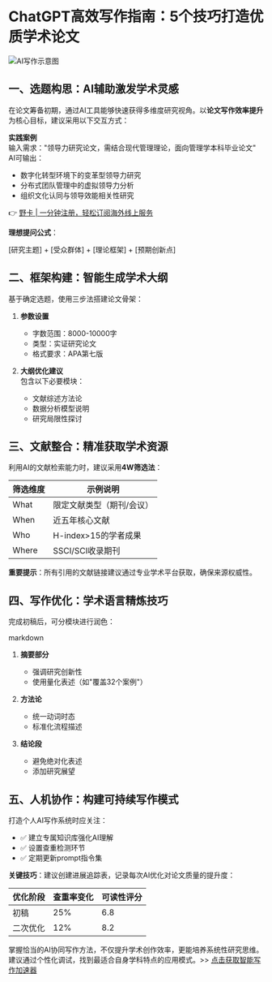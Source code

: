 # ChatGPT高效写作指南：5个技巧打造优质学术论文

![AI写作示意图](https://via.placeholder.com/800x400?text=AI+学术写作场景)

## 一、选题构思：AI辅助激发学术灵感
在论文筹备初期，通过AI工具能够快速获得多维度研究视角。以**论文写作效率提升**为核心目标，建议采用以下交互方式：

**实践案例**  
输入需求："领导力研究论文，需结合现代管理理论，面向管理学本科毕业论文"  
AI可输出：
- 数字化转型环境下的变革型领导力研究
- 分布式团队管理中的虚拟领导力分析
- 组织文化认同与领导效能相关性研究

👉 [野卡 | 一分钟注册，轻松订阅海外线上服务](https://bbtdd.com/yeka)

**理想提问公式**：

[研究主题] + [受众群体] + [理论框架] + [预期创新点]


## 二、框架构建：智能生成学术大纲
基于确定选题，使用三步法搭建论文骨架：

1. **参数设置**  
   - 字数范围：8000-10000字
   - 类型：实证研究论文
   - 格式要求：APA第七版

2. **大纲优化建议**  
   包含以下必要模块：
   - 文献综述方法论
   - 数据分析模型说明
   - 研究局限性探讨

## 三、文献整合：精准获取学术资源
利用AI的文献检索能力时，建议采用**4W筛选法**：

| 筛选维度 | 示例说明                |
|----------|-------------------------|
| What     | 限定文献类型（期刊/会议）|
| When     | 近五年核心文献          |
| Who      | H-index>15的学者成果     |
| Where    | SSCI/SCI收录期刊         |

**重要提示**：所有引用的文献链接建议通过专业学术平台获取，确保来源权威性。

## 四、写作优化：学术语言精炼技巧
完成初稿后，可分模块进行润色：

markdown
1. **摘要部分**  
   - 强调研究创新性
   - 使用量化表述（如"覆盖32个案例"）

2. **方法论**  
   - 统一动词时态
   - 标准化流程描述

3. **结论段**  
   - 避免绝对化表述
   - 添加研究展望


## 五、人机协作：构建可持续写作模式
打造个人AI写作系统时应关注：

- ✅ 建立专属知识库强化AI理解
- ✅ 设置查重检测环节
- ✅ 定期更新prompt指令集

**关键技巧**：建议创建进展追踪表，记录每次AI优化对论文质量的提升度：

| 优化阶段 | 查重率变化 | 可读性评分 |
|----------|------------|------------|
| 初稿     | 25%        | 6.8        |
| 二次优化 | 12%        | 8.2        |

掌握恰当的AI协同写作方法，不仅提升学术创作效率，更能培养系统性研究思维。建议通过个性化调试，找到最适合自身学科特点的应用模式。>> [点击获取智能写作加速器](https://bbtdd.com/yeka)
